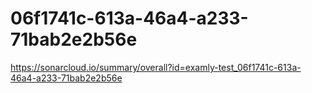 # 06f1741c-613a-46a4-a233-71bab2e2b56e
https://sonarcloud.io/summary/overall?id=examly-test_06f1741c-613a-46a4-a233-71bab2e2b56e
